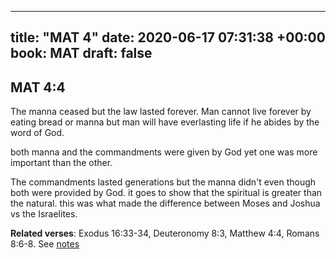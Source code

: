 
---
title: "MAT 4"
date: 2020-06-17 07:31:38 +00:00
book: MAT
draft: false
---

## MAT 4:4

The manna ceased but the law lasted forever. Man cannot live forever by eating bread or manna but man will have everlasting life if he abides by the word of God.

both manna and the commandments were given by God yet one was more important than the other.

The commandments lasted generations but the manna didn't even though both were provided by God. it goes to show that the spiritual is greater than the natural. this was what made the difference between Moses and Joshua vs the Israelites.

**Related verses**: Exodus 16:33-34, Deuteronomy 8:3, Matthew 4:4, Romans 8:6-8. See [notes](https://my.bible.com/notes/3453783682023416530)

